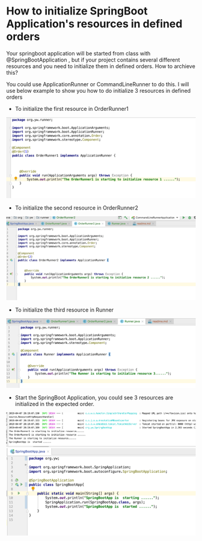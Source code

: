 # How to initialize SpringBoot Application's resources in defined orders



Your springboot application will be started from class with @SpringBootApplication , but if your project contains several different resources and you need to initialize them in defined orders. How to archieve this?



You could use ApplicationRunner or CommandLineRunner to do this.  I will use below example to show you how to do initialize 3 resources in defined orders



- To initialize the first resource in OrderRunner1

 ![orderrun1](./orderrun1.png)



- To initialize the second resource in OrderRunner2

![orderrun2](./orderrun2.png)



- To initialize the third resource in Runner

![runner](./runner.png)



- Start the SpringBoot Application, you could see 3 resources are initialized in the expected order.

 ![result](./result.png)![springbootapp](./springbootapp.png)